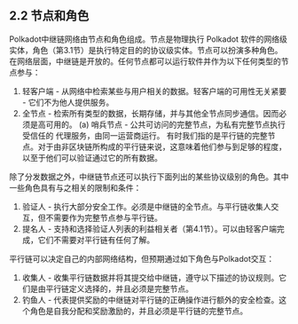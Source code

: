 ## 2.2 节点和角色
Polkadot中继链网络由节点和角色组成。节点是物理执行 Polkadot 软件的网络级实体，角色（第3.1节）是执行特定目的的协议级实体。节点可以扮演多种角色。
在网络层面，中继链是开放的。任何节点都可以运行软件并作为以下任何类型的节点参与：
1. 轻客户端 - 从网络中检索某些与用户相关的数据。轻客户端的可用性无关紧要 - 它们不为他人提供服务。 
2. 全节点 - 检索所有类型的数据，长期存储，并与其他全节点同步通信。因而必须是高可用的。
(a) 哨兵节点 - 公共可访问的完整节点，为私有完整节点执行受信任的  代理服务，由同一运营商运行。
有时我们指的是平行链的完整节点。对于由非区块链所构成的平行链来说，这意味着他们参与到足够的程度，以至于他们可以验证通过它的所有数据。
 
除了分发数据之外，中继链节点还可以执行下面列出的某些协议级别的角色。其中一些角色具有与之相关的限制和条件：
1. 验证人 - 执行大部分安全工作。必须是中继链的全节点。与平行链收集人交互，但不需要作为完整节点参与平行链。 
2. 提名人 - 支持和选择验证人列表的利益相关者（第4.1节）。可以由轻客户端完成，它们不需要对平行链有任何了解。

平行链可以决定自己的内部网络结构，但预期通过如下角色与Polkadot交互：
1. 收集人 - 收集平行链数据并将其提交给中继链，遵守以下描述的协议规则。它们是由平行链定义选择的，并且必须是完整节点。
2. 钓鱼人 - 代表提供奖励的中继链对平行链的正确操作进行额外的安全检查。这个角色是自我分配和奖励激励的，并且必须是平行链的完整节点。

